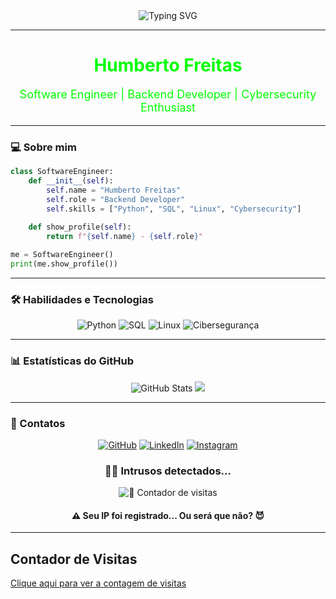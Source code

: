 <div align="center">
  <img src="https://readme-typing-svg.herokuapp.com?color=%2300FF00&size=25&center=true&vCenter=true&width=600&lines=Bem-vindo+ao+meu+perfil!;Engenheiro+de+Software;Backend+Developer;Cybersecurity+Enthusiast" alt="Typing SVG"/>
</div>

---

<h1 align="center" style="color: #00FF00;">Humberto Freitas</h1>
<p align="center" style="color: #00FF00; font-size: 18px;">Software Engineer | Backend Developer | Cybersecurity Enthusiast</p>

---

### 💻 Sobre mim
```python
class SoftwareEngineer:
    def __init__(self):
        self.name = "Humberto Freitas"
        self.role = "Backend Developer"
        self.skills = ["Python", "SQL", "Linux", "Cybersecurity"]
        
    def show_profile(self):
        return f"{self.name} - {self.role}"

me = SoftwareEngineer()
print(me.show_profile())
```

---

### 🛠️ Habilidades e Tecnologias
<div align="center">
  <img src="https://img.shields.io/badge/Python-3776AB?style=for-the-badge&logo=python&logoColor=white" alt="Python"/>
  <img src="https://img.shields.io/badge/SQL-4479A1?style=for-the-badge&logo=postgresql&logoColor=white" alt="SQL"/>
  <img src="https://img.shields.io/badge/Linux-FCC624?style=for-the-badge&logo=linux&logoColor=black" alt="Linux"/>
  <img src="https://img.shields.io/badge/Cybersecurity-2B2D3C?style=for-the-badge&logo=firewall&logoColor=white" alt="Cibersegurança"/>
</div>

---

### 📊 Estatísticas do GitHub
<div align="center">
  <img src="https://github-readme-stats.vercel.app/api?username=FreitasCyberSec&show_icons=true&theme=radical&hide_border=true" alt="GitHub Stats"/>
  <img src="https://github-readme-streak-stats.herokuapp.com/?user=FreitasCyberSec&theme=tokyonight&hide_border=true" />
</div>

---

### 🔗 Contatos
<p align="center">
  <a href="https://github.com/FreitasCyberSec"><img src="https://img.shields.io/badge/GitHub-000000?style=for-the-badge&logo=github&logoColor=white" alt="GitHub"/></a>
  <a href="https://www.linkedin.com/in/humberto-freitas-a0ba95274/"><img src="https://img.shields.io/badge/LinkedIn-0A66C2?style=for-the-badge&logo=linkedin&logoColor=white" alt="LinkedIn"/></a>
  <a href="https://www.instagram.com/humbertofreitasbh/"><img src="https://img.shields.io/badge/Instagram-E4405F?style=for-the-badge&logo=instagram&logoColor=white" alt="Instagram"/></a>
</p>

<h3 align="center">🕵️‍♂️ Intrusos detectados...</h3>

<p align="center">
  <img src="https://visitor-badge.laobi.icu/badge?page_id=FreitasCyberSec" alt="👀 Contador de visitas">
</p>

<h4 align="center">⚠️ Seu IP foi registrado... Ou será que não? 😈</h4>

---
## Contador de Visitas
[Clique aqui para ver a contagem de visitas](https://counter.dev/ef2fc6b0-3743-4d4b-ac0c-4a44beb03acc)